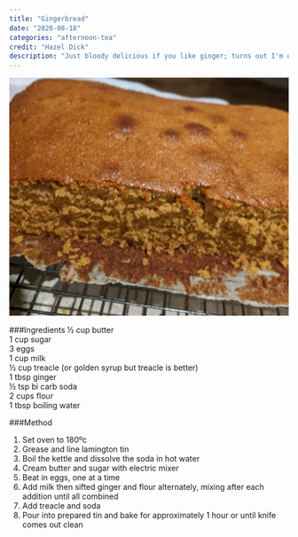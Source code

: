 ```yaml
---
title: "Gingerbread"
date: "2020-08-18"
categories: "afternoon-tea"
credit: "Hazel Dick"
description: "Just bloody delicious if you like ginger; turns out I'm quite fond of ginger due to some form of loyalty to the gene.  This is not biscuits to make for christmas, it is a really moist, delicious cake"
---
```

![Ginger bread](./gingerBread.jpg)

###Ingredients
½ cup butter  
1 cup sugar  
3 eggs  
1 cup milk  
½ cup treacle (or golden syrup but treacle is better)  
1 tbsp ginger  
½ tsp bi carb soda  
2 cups flour  
1 tbsp boiling water

###Method
1. Set oven to 180ºc
2. Grease and line lamington tin
3. Boil the kettle and dissolve the soda in hot water
4. Cream butter and sugar with electric mixer
5. Beat in eggs, one at a time
6. Add milk then sifted ginger and flour alternately, mixing after each addition until all combined
7. Add treacle and soda
8. Pour into prepared tin and bake for approximately 1 hour or until knife comes out clean

